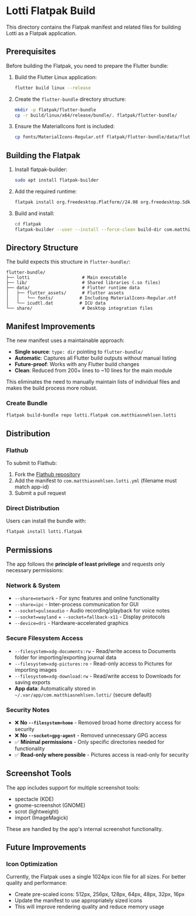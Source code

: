 # Lotti Flatpak Build

This directory contains the Flatpak manifest and related files for building Lotti as a Flatpak application.

## Prerequisites

Before building the Flatpak, you need to prepare the Flutter bundle:

1. Build the Flutter Linux application:
   ```bash
   flutter build linux --release
   ```

2. Create the `flutter-bundle` directory structure:
   ```bash
   mkdir -p flatpak/flutter-bundle
   cp -r build/linux/x64/release/bundle/. flatpak/flutter-bundle/
   ```

3. Ensure the MaterialIcons font is included:
   ```bash
   cp fonts/MaterialIcons-Regular.otf flatpak/flutter-bundle/data/flutter_assets/fonts/
   ```

## Building the Flatpak

1. Install flatpak-builder:
   ```bash
   sudo apt install flatpak-builder
   ```

2. Add the required runtime:
   ```bash
   flatpak install org.freedesktop.Platform//24.08 org.freedesktop.Sdk//24.08
   ```

3. Build and install:
   ```bash
   cd flatpak
   flatpak-builder --user --install --force-clean build-dir com.matthiasnehlsen.lotti.yml
   ```

## Directory Structure

The build expects this structure in `flutter-bundle/`:
```
flutter-bundle/
├── lotti                    # Main executable
├── lib/                     # Shared libraries (.so files)
├── data/                    # Flutter runtime data
│   ├── flutter_assets/      # Flutter assets
│   │   └── fonts/          # Including MaterialIcons-Regular.otf
│   └── icudtl.dat          # ICU data
└── share/                   # Desktop integration files
```

## Manifest Improvements

The new manifest uses a maintainable approach:
- **Single source**: `type: dir` pointing to `flutter-bundle/`
- **Automatic**: Captures all Flutter build outputs without manual listing
- **Future-proof**: Works with any Flutter build changes
- **Clean**: Reduced from 200+ lines to ~10 lines for the main module

This eliminates the need to manually maintain lists of individual files and makes the build process more robust.

### Create Bundle
```bash
flatpak build-bundle repo lotti.flatpak com.matthiasnehlsen.lotti
```

## Distribution

### Flathub
To submit to Flathub:
1. Fork the [Flathub repository](https://github.com/flathub/flathub)
2. Add the manifest to `com.matthiasnehlsen.lotti.yml` (filename must match app-id)
3. Submit a pull request

### Direct Distribution
Users can install the bundle with:
```bash
flatpak install lotti.flatpak
```

## Permissions

The app follows the **principle of least privilege** and requests only necessary permissions:

### Network & System
- `--share=network` - For sync features and online functionality
- `--share=ipc` - Inter-process communication for GUI
- `--socket=pulseaudio` - Audio recording/playback for voice notes
- `--socket=wayland` + `--socket=fallback-x11` - Display protocols
- `--device=dri` - Hardware-accelerated graphics

### Secure Filesystem Access
- `--filesystem=xdg-documents:rw` - Read/write access to Documents folder for importing/exporting journal data
- `--filesystem=xdg-pictures:ro` - Read-only access to Pictures for importing images
- `--filesystem=xdg-download:rw` - Read/write access to Downloads for saving exports
- **App data**: Automatically stored in `~/.var/app/com.matthiasnehlsen.lotti/` (secure default)

### Security Notes
- ❌ **No `--filesystem=home`** - Removed broad home directory access for security
- ❌ **No `--socket=gpg-agent`** - Removed unnecessary GPG access
- ✅ **Minimal permissions** - Only specific directories needed for functionality
- ✅ **Read-only where possible** - Pictures access is read-only for security

## Screenshot Tools

The app includes support for multiple screenshot tools:
- spectacle (KDE)
- gnome-screenshot (GNOME)
- scrot (lightweight)
- import (ImageMagick)

These are handled by the app's internal screenshot functionality.

## Future Improvements

### Icon Optimization
Currently, the Flatpak uses a single 1024px icon file for all sizes. For better quality and performance:
- Create pre-scaled icons: 512px, 256px, 128px, 64px, 48px, 32px, 16px
- Update the manifest to use appropriately sized icons
- This will improve rendering quality and reduce memory usage 